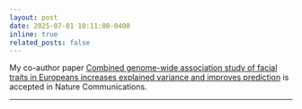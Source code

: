 ```yaml
---
layout: post
date: 2025-07-01 10:11:00-0400
inline: true
related_posts: false
---
```

My co-author paper [Combined genome-wide association study of facial traits in Europeans increases explained variance and improves prediction](https://www.nature.com/articles/s41467-025-61761-7) is accepted in Nature Communications.

***
